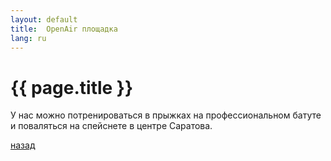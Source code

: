 ```yaml
---
layout: default
title:  OpenAir площадка
lang: ru
---
```


# [](#header-1) {{ page.title }}

У нас можно потренироваться в прыжках на профессиональном батуте и поваляться на спейснете в центре Саратова.


[назад](../departments/)
